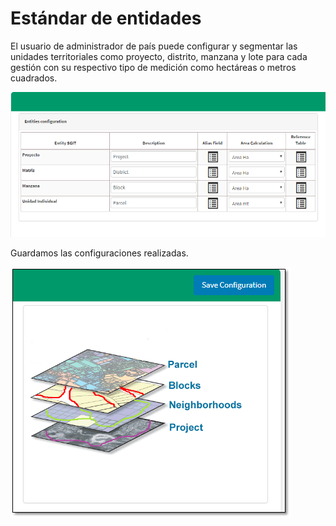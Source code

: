 # Estándar de entidades

El usuario de administrador de país puede configurar y segmentar las unidades territoriales como proyecto, distrito, manzana y lote para cada gestión con su respectivo tipo de medición como hectáreas o metros cuadrados.



![](../.gitbook/assets/1.png)

Guardamos las configuraciones realizadas.



![](../.gitbook/assets/image%20%28244%29.png)

